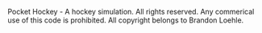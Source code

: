 Pocket Hockey - A hockey simulation. All rights reserved. Any commerical use of this code is prohibited. All copyright belongs to Brandon Loehle.

